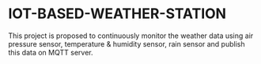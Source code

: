 # IOT-BASED-WEATHER-STATION
This project is proposed to continuously monitor the weather data using air pressure sensor, temperature & humidity sensor, rain sensor and publish this data on MQTT server.
